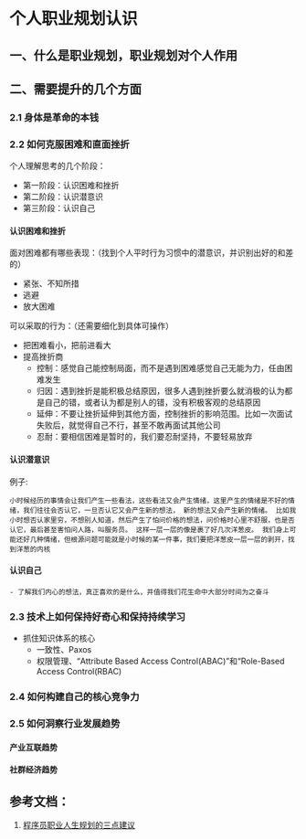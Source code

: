 # 个人职业规划认识

## 一、什么是职业规划，职业规划对个人作用

## 二、需要提升的几个方面

### 2.1 身体是革命的本钱

### 2.2 如何克服困难和直面挫折

个人理解思考的几个阶段：

- 第一阶段：认识困难和挫折
- 第二阶段：认识潜意识
- 第三阶段：认识自己

#### 认识困难和挫折

面对困难都有哪些表现：（找到个人平时行为习惯中的潜意识，并识别出好的和差的）

- 紧张、不知所措
- 逃避
- 放大困难

可以采取的行为：（还需要细化到具体可操作）

- 把困难看小，把前进看大
- 提高挫折商
    - 控制：感觉自己能控制局面，而不是遇到困难感觉自己无能为力，任由困难发生
    - 归因：遇到挫折是能积极总结原因，很多人遇到挫折要么就消极的认为都是自己的错，或者认为都是别人的错，没有积极客观的总结原因
    - 延伸：不要让挫折延伸到其他方面，控制挫折的影响范围。比如一次面试失败后，就觉得自己不行，甚至不敢再面试其他公司
    - 忍耐：要相信困难是暂时的，我们要忍耐坚持，不要轻易放弃

#### 认识潜意识

例子:

```
小时候经历的事情会让我们产生一些看法，这些看法又会产生情绪，这里产生的情绪是不好的情绪，我们往往会否认它，一旦否认它又会产生新的想法， 新的想法又会产生新的情绪。 比如我小时想否认家里穷，不想别人知道，然后产生了怕问价格的想法，问价格时心里不舒服，也是否认它，最后甚至害怕问人路，叫服务员。 这样一层一层的像是裹了好几次洋葱皮。 我们身上可能还好几种情绪，但根源问题可能就是小时候的某一件事，我们要把洋葱皮一层一层的剥开，找到洋葱的内核
```

#### 认识自己

    - 了解我们内心的想法，真正喜欢的是什么，并值得我们花生命中大部分时间为之奋斗

### 2.3 技术上如何保持好奇心和保持持续学习

- 抓住知识体系的核心
    - 一致性、Paxos
    - 权限管理、“Attribute Based Access Control(ABAC)”和“Role-Based Access Control(RBAC)

### 2.4 如何构建自己的核心竞争力

### 2.5 如何洞察行业发展趋势

#### 产业互联趋势

#### 社群经济趋势


## 参考文档：

1. [程序员职业人生规划的三点建议](https://www.jianshu.com/p/2aadbc139b61?utm_campaign=maleskine&utm_content=note&utm_medium=reader_share&utm_source=weixin&from=timeline&isappinstalled=0)
